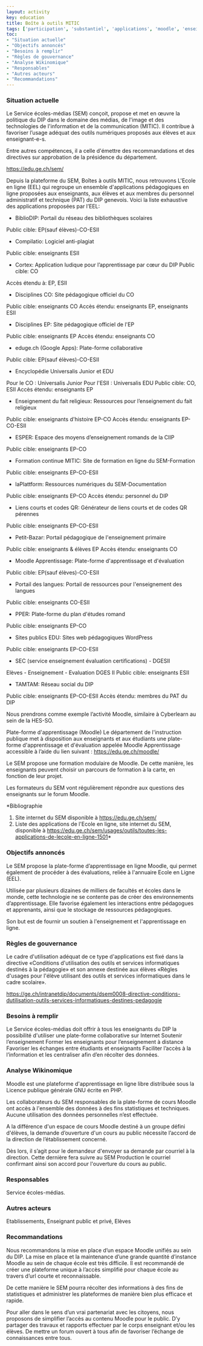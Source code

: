 ```yaml
---
layout: activity
key: education
title: Boîte à outils MITIC
tags: ['participation', 'substantiel', 'applications', 'moodle', 'enseignement à distance']
toc:
- "Situation actuelle"
- "Objectifs annoncés"
- "Besoins à remplir"
- "Règles de gouvernance"
- "Analyse Wikinomique"
- "Responsables"
- "Autres acteurs"
- "Recommandations"
---
```


### Situation actuelle

Le Service écoles-médias (SEM) conçoit, propose et met en œuvre la politique du DIP dans le domaine des médias, de l'image et des technologies de l'information et de la communication (MITIC). Il contribue à favoriser l’usage adéquat des outils numériques proposés aux élèves et aux enseignant-e-s. 

Entre autres compétences, il a celle d'émettre des recommandations et des directives sur approbation de la présidence du département.

https://edu.ge.ch/sem/

Depuis la plateforme du SEM, Boîtes à outils MITIC, nous retrouvons L'Ecole en ligne (EEL) qui regroupe un ensemble d'applications pédagogiques en ligne proposées aux enseignants, aux élèves et aux membres du personnel administratif et technique (PAT) du DIP genevois. Voici la liste exhaustive des applications proposées par l’EEL:

-	BiblioDIP: Portail du réseau des bibliothèques scolaires

Public cible: EP(sauf élèves)-CO-ESII

-	Compilatio: Logiciel anti-plagiat

Public cible: enseignants ESII

-	Cortex: Application ludique pour l’apprentissage par cœur du DIP
Public cible: CO

Accès étendu à: EP, ESII

-	Disciplines CO: Site pédagogique officiel du CO

Public cible: enseignants CO
Accès étendu: enseignants EP, enseignants ESII

-	Disciplines EP: Site pédagogique officiel de l'EP

Public cible: enseignants EP
Accès étendu: enseignants CO

-	eduge.ch (Google Apps): Plate-forme collaborative

Public cible: EP(sauf élèves)-CO-ESII

-	Encyclopédie Universalis Junior et EDU

Pour le CO : Universalis Junior
Pour l'ESII : Universalis EDU
Public cible: CO, ESII
Accès étendu: enseignants EP

-	Enseignement du fait religieux: Ressources pour l’enseignement du fait religieux

Public cible: enseignants d'histoire EP-CO
Accès étendu: enseignants EP-CO-ESII

-	ESPER: Espace des moyens d’enseignement romands de la CIIP

Public cible: enseignants EP-CO

-	Formation continue MITIC: Site de formation en ligne du SEM-Formation

Public cible: enseignants EP-CO-ESII

-	laPlattform: Ressources numériques du SEM-Documentation

Public cible: enseignants EP-CO
Accès étendu: personnel du DIP

-	Liens courts et codes QR: Générateur de liens courts et de codes QR pérennes

Public cible: enseignants EP-CO-ESII

-	Petit-Bazar: Portail pédagogique de l'enseignement primaire

Public cible: enseignants & élèves EP
Accès étendu: enseignants CO

-	Moodle Apprentissage: Plate-forme d'apprentissage et d'évaluation

Public cible: EP(sauf élèves)-CO-ESII

-	Portail des langues: Portail de ressources pour l'enseignement des langues

Public cible: enseignants CO-ESII

-	PPER: Plate-forme du plan d'études romand

Public cible: enseignants EP-CO

-	Sites publics EDU: Sites web pédagogiques WordPress

Public cible: enseignants EP-CO-ESII

-	SEC (service enseignement évaluation certifications) - DGESII

Elèves - Enseignement - Evaluation DGES II
Public cible: enseignants ESII

-	TAMTAM: Réseau social du DIP

Public cible: enseignants EP-CO-ESII
Accès étendu: membres du PAT du DIP

Nous prendrons comme exemple l’activité Moodle, similaire à Cyberlearn au sein de la HES-SO.

Plate-forme d'apprentissage (Moodle)
Le département de l'instruction publique met à disposition aux enseignants et aux étudiants une plate-forme d'apprentissage et d'évaluation appelée Moodle Apprentissage accessible à l’aide du lien suivant : https://edu.ge.ch/moodle/

Le SEM propose une formation modulaire de Moodle. De cette manière, les enseignants peuvent choisir un parcours de formation à la carte, en fonction de leur projet.

Les formateurs du SEM vont régulièrement répondre aux questions des enseignants sur le forum Moodle.

*Bibliographie
1. Site internet du SEM disponible à https://edu.ge.ch/sem/
2. Liste des applications de l'Ecole en ligne, site internet du SEM, disponible à https://edu.ge.ch/sem/usages/outils/toutes-les-applications-de-lecole-en-ligne-1501*

### Objectifs annoncés

Le SEM propose la plate-forme d’apprentissage en ligne Moodle, qui permet également de procéder à des évaluations, reliée à l'annuaire Ecole en Ligne (EEL). 

Utilisée par plusieurs dizaines de milliers de facultés et écoles dans le monde, cette technologie ne se contente pas de créer des environnements d’apprentissage. Elle favorise également les interactions entre pédagogues et apprenants, ainsi que le stockage de ressources pédagogiques.

Son but est de fournir un soutien à l'enseignement et l'apprentissage en ligne.

### Règles de gouvernance

Le cadre d'utilisation adéquat de ce type d'applications est fixé dans la directive «Conditions d'utilisation des outils et services informatiques destinés à la pédagogie» et son annexe destinée aux élèves «Règles d'usages pour l'élève utilisant des outils et services informatiques dans le cadre scolaire».

https://ge.ch/intranetdip/documents/dsem0008-directive-conditions-dutilisation-outils-services-informatiques-destines-pedagogie

### Besoins à remplir

Le Service écoles-médias doit offrir à tous les enseignants du DIP la possibilité d'utiliser une plate-forme collaborative sur Internet
Soutenir l’enseignement
Former les enseignants pour l’enseignement à distance
Favoriser les échanges entre étudiants et enseignants
Faciliter l’accès à la l’information et les centraliser afin d’en récolter des données. 

### Analyse Wikinomique

Moodle est une plateforme d'apprentissage en ligne libre distribuée sous la Licence publique générale GNU écrite en PHP.

Les collaborateurs du SEM responsables de la plate-forme de cours Moodle ont accès à l'ensemble des données à des fins statistiques et techniques. Aucune utilisation des données personnelles n’est effectuée.

A la différence d'un espace de cours Moodle destiné à un groupe défini d'élèves, la demande d’ouverture d'un cours au public nécessite l’accord de la direction de l’établissement concerné.

Dès lors, il s’agit pour le demandeur d'envoyer sa demande par courriel à la direction. Cette dernière fera suivre au SEM Production le courriel confirmant ainsi son accord pour l'ouverture du cours au public.

### Responsables

Service écoles-médias.

### Autres acteurs

Etablissements, Enseignant public et privé, Elèves

### Recommandations

Nous recommandons la mise en place d’un espace Moodle unifiés au sein du DIP. La mise en place et la maintenance d’une grande quantité d’instance Moodle au sein de chaque école est très difficile. Il est recommandé de créer une plateforme unique à l’accès simplifié pour chaque école au travers d’url courte et reconnaissable.

De cette manière le SEM pourra récolter des informations à des fins de statistiques et administrer les plateformes de manière bien plus efficace et rapide.

Pour aller dans le sens d’un vrai partenariat avec les citoyens, nous proposons de simplifier l’accès au contenu Moodle pour le public. D’y partager des travaux et rapports effectuer par le corps enseignant et/ou les élèves. De mettre un forum ouvert à tous afin de favoriser l’échange de connaissances entre tous.
